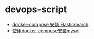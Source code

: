 # devops-script

* [docker-compose 安装 Elasticsearch](./elasticsearch)
* [使用docker-compose安装mysql](./mysql)
